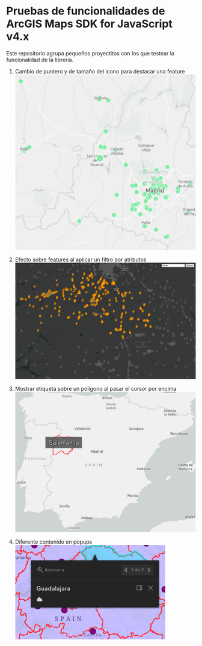 # Pruebas de funcionalidades de ArcGIS Maps SDK for JavaScript v4.x
Este repositorio agrupa pequeños proyectitos con los que testear la funcionalidad de la librería. 

1. Cambio de puntero y de tamaño del icono para destacar una feature
![Hospital de San Lorenzo de El Escorial destacado](./assets/puntoSizeHover.png)

2. Efecto sobre features al aplicar un filtro por atributos
![Gasolineras de Toledo con efecto](./assets/efectoProvincia.png)

3. Mostrar etiqueta sobre un polígono al pasar el cursor por encima
![Etiqueta con provincia de Salamanca](./assets/labelWhenHover.png)

4. Diferente contenido en popups
![Popup con emoticonos](./assets/popupIcono.png)